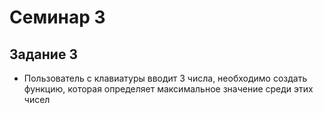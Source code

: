 # Семинар 3

## Задание 3

- Пользователь с клавиатуры вводит 3 числа, необходимо создать функцию, которая определяет максимальное значение среди этих чисел
